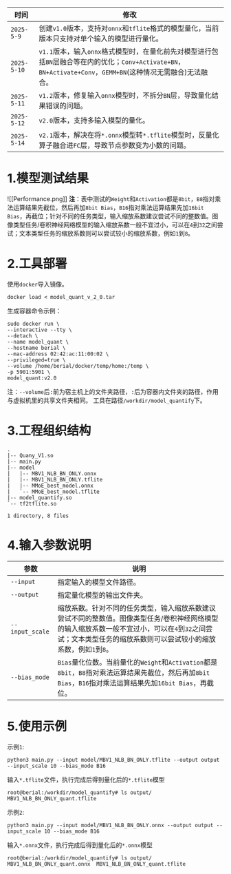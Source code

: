 
| 时间          | 修改                                                                                                              |
| ----------- | --------------------------------------------------------------------------------------------------------------- |
| `2025-5-9`  | 创建`v1.0`版本，支持对`onnx`和`tflite`格式的模型量化，当前版本只支持对单个输入的模型进行量化。                                                       |
| `2025-5-10` | `v1.1`版本，输入`onnx`格式模型时，在量化前先对模型进行包括`BN`层融合等在内的优化；`Conv+Activate+BN`，`BN+Activate+Conv`，`GEMM+BN`(这种情况无需融合)无法融合。 |
| `2025-5-11` | `v1.2`版本，修复输入`onnx`模型时，不拆分`BN`层，导致量化结果错误的问题。                                                                    |
| `2025-5-12` | `v2.0`版本，支持多输入模型的量化。                                                                                            |
| `2025-5-14` | `v2.1`版本，解决在将`*.onnx`模型转`*.tflite`模型时，反量化算子融合进`FC`层，导致节点参数变为小数的问题。                                              |
# 1.模型测试结果
![[Performance.png]]
**注**：表中测试的`Weight`和`Activation`都是`8bit`，`B8`指对乘法运算结果先截位，然后再加`8bit Bias`，`B16`指对乘法运算结果先加`16bit Bias`，再截位；针对不同的任务类型，输入缩放系数建议尝试不同的整数值。图像类型任务/卷积神经网络模型的输入缩放系数一般不宜过小，可以在`4`到`32`之间尝试；文本类型任务的缩放系数则可以尝试较小的缩放系数，例如`1`到`8`。

# 2.工具部署
使用`docker`导入镜像。
```shell
docker load < model_quant_v_2_0.tar
```
生成容器命令示例：
```shell
sudo docker run \
--interactive --tty \
--detach \
--name model_quant \
--hostname berial \
--mac-address 02:42:ac:11:00:02 \
--privileged=true \
--volume /home/berial/docker/temp/home:/temp \
-p 5901:5901 \
model_quant:v2.0
```
注：`--volume`后`:`前为宿主机上的文件夹路径，`:`后为容器内文件夹的路径，作用与虚拟机里的共享文件夹相同。
工具在路径`/workdir/model_quantify`下。

# 3.工程组织结构
```shell
.
|-- Quany_V1.so
|-- main.py
|-- model
|   |-- MBV1_NLB_BN_ONLY.onnx
|   |-- MBV1_NLB_BN_ONLY.tflite
|   |-- MMoE_best_model.onnx
|   `-- MMoE_best_model.tflite
|-- model_quantify.so
`-- tf2tflite.so

1 directory, 8 files
```

# 4.输入参数说明
| 参数              | 说明                                                                                                              |
| --------------- | --------------------------------------------------------------------------------------------------------------- |
| `--input`       | 指定输入的模型文件路径。                                                                                                    |
| `--output`      | 指定量化模型的输出文件夹。                                                                                                   |
| `--input_scale` | 缩放系数。针对不同的任务类型，输入缩放系数建议尝试不同的整数值。图像类型任务/卷积神经网络模型的输入缩放系数一般不宜过小，可以在`4`到`32`之间尝试；文本类型任务的缩放系数则可以尝试较小的缩放系数，例如`1`到`8`。 |
| `--bias_mode`   | `Bias`量化位数。当前量化的`Weight`和`Activation`都是`8bit`，`B8`指对乘法运算结果先截位，然后再加`8bit Bias`，`B16`指对乘法运算结果先加`16bit Bias`，再截位。  |

# 5.使用示例
示例`1`:
```shell
python3 main.py --input model/MBV1_NLB_BN_ONLY.tflite --output output --input_scale 10 --bias_mode B16
```
输入`*.tflite`文件，执行完成后得到量化后的`*.tflite`模型
```shell
root@berial:/workdir/model_quantify# ls output/
MBV1_NLB_BN_ONLY_quant.tflite
```
示例`2`:
```shell
python3 main.py --input model/MBV1_NLB_BN_ONLY.onnx --output output --input_scale 10 --bias_mode B16
```
输入`*.onnx`文件，执行完成后得到量化后的`*.onnx`模型
```shell
root@berial:/workdir/model_quantify# ls output/
MBV1_NLB_BN_ONLY_quant.onnx  MBV1_NLB_BN_ONLY_quant.tflite
```
